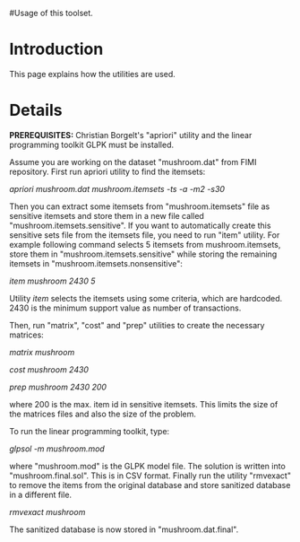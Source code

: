 #Usage of this toolset.

# Introduction #

This page explains how the utilities are used.

# Details #

**PREREQUISITES:** Christian Borgelt's "apriori" utility and the linear programming toolkit GLPK must be installed.

Assume you are working on the dataset "mushroom.dat" from FIMI repository. First run apriori utility to find the itemsets:

_apriori mushroom.dat mushroom.itemsets -ts -a -m2 -s30_

Then you can extract some itemsets from "mushroom.itemsets" file as sensitive itemsets and store them in a new file called "mushroom.itemsets.sensitive". If you want to automatically create this sensitive sets file from the itemsets file, you need to run "item" utility. For example following command selects 5 itemsets from mushroom.itemsets, store them in "mushroom.itemsets.sensitive" while storing the remaining itemsets in "mushroom.itemsets.nonsensitive":

_item mushroom 2430 5_

Utility _item_ selects the itemsets using some criteria, which are hardcoded. 2430 is the minimum support value as number of transactions.

Then, run "matrix", "cost" and "prep" utilities to create the necessary matrices:

_matrix mushroom_

_cost mushroom 2430_

_prep mushroom 2430 200_

where 200 is the max. item id in sensitive itemsets. This limits the size of the matrices files and also the size of the problem.

To run the linear programming toolkit, type:

_glpsol -m mushroom.mod_

where "mushroom.mod" is the GLPK model file.
The solution is written into "mushroom.final.sol". This is in CSV format. Finally run the utility "rmvexact" to remove the items from the original database and store sanitized database in a different file.

_rmvexact mushroom_

The sanitized database is now stored in "mushroom.dat.final".